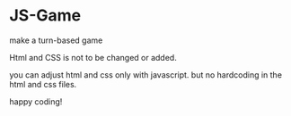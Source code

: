 # JS-Game
make a turn-based game

Html and CSS is not to be changed or added.

you can adjust html and css only with javascript. 
but no hardcoding in the html and css files. 

happy coding! 
